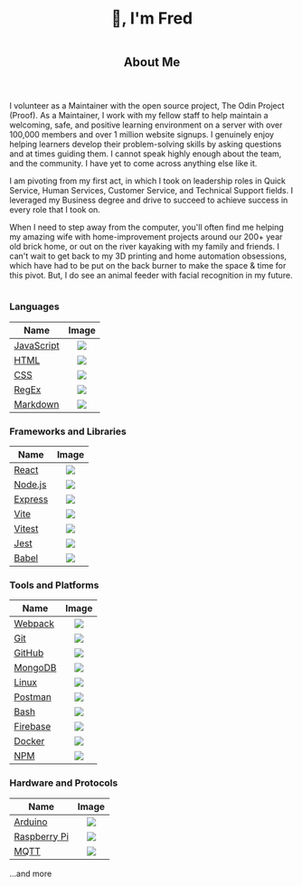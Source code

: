 
  <h1 style='text-align: center;'>👋, I'm Fred</h1>

<main>
  <section style='display: flex; flex-direction: column; justify-content: center;'>
    <article>
      <header>
        <h2>About Me</h2>
      </header>
      <p>I volunteer as a Maintainer with the open source project, <a href='https://www.theodinproject.com' target="_blank" style='text-decoration: none;'>The Odin Project</a> (<a href='https://www.theodinproject.com/team' target="_blank" style='text-decoration: none;'>Proof</a>). As a Maintainer, I work with my fellow staff to help maintain a welcoming, safe, and positive learning environment on a server with over 100,000 members and over 1 million website signups. I genuinely enjoy helping learners develop their problem-solving skills by asking questions and at times guiding them. I cannot speak highly enough about the team, and the community. I have yet to come across anything else like it.</p>
      <p>I am pivoting from my first act, in which I took on leadership roles in Quick Service, Human Services, Customer Service, and Technical Support fields. I leveraged my Business degree and drive to succeed to achieve success in every role that I took on.</p>
      <p> When I need to step away from the computer, you'll often find me helping my amazing wife with home-improvement projects around our 200+ year old brick home, or out on the river kayaking with my family and friends. I can't wait to get back to my 3D printing and <a href="https://home-assistant.io" target="_blank" style='text-decoration: none;'>home automation</a> obsessions, which have had to be put on the back burner to make the space & time for this pivot. But, I do see an animal feeder with facial recognition in my future.</p>
    </article>
  </section>
  <div>
     
### Languages
| Name          | Image                                                      |
|---------------|:----------------------------------------------------------:|
| [JavaScript](https://developer.mozilla.org/en-US/docs/Web/javascript) | <img src="https://skillicons.dev/icons?i=javascript" class="icon" /> |
| [HTML](https://developer.mozilla.org/en-US/docs/Web/HTML)               | <img src="https://skillicons.dev/icons?i=html" class="icon" />       |
| [CSS](https://developer.mozilla.org/en-US/docs/Web/CSS)                 | <img src="https://skillicons.dev/icons?i=css" class="icon" />        |
| [RegEx](https://developer.mozilla.org/en-US/docs/Web/JavaScript/Guide/Regular_expressions) | <img src="https://skillicons.dev/icons?i=regex" class="icon" /> |
| [Markdown](https://en.wikipedia.org/wiki/Markdown)                       | <img src="https://skillicons.dev/icons?i=md" class="icon" />         |

### Frameworks and Libraries
| Name      | Image                                                  |
|-----------|:------------------------------------------------------:|
| [React](https://react.dev/)                                   | <img src="https://skillicons.dev/icons?i=react" class="icon" />   |
| [Node.js](https://nodejs.org)                                  | <img src="https://skillicons.dev/icons?i=nodejs" class="icon" />  |
| [Express](https://expressjs.org)                               | <img src="https://skillicons.dev/icons?i=express" class="icon" /> |
| [Vite](https://vitejs.dev)                                     | <img src="https://skillicons.dev/icons?i=vite" class="icon" />    |
| [Vitest](https://vitest.dev/)                                  | <img src="https://skillicons.dev/icons?i=vitest" class="icon" />  |
| [Jest](https://jestjs.io/)                                     | <img src="https://skillicons.dev/icons?i=jest" class="icon" />    |
| [Babel](https://www.yarnpkg.com/)                              | <img src="https://skillicons.dev/icons?i=babel" class="icon" />   |

### Tools and Platforms
| Name        | Image                                                      |
|-------------|:----------------------------------------------------------:|
| [Webpack](https://webpack.js.org)                                | <img src="https://skillicons.dev/icons?i=webpack" class="icon" />   |
| [Git](https://git-scm.com/)                                      | <img src="https://skillicons.dev/icons?i=git" class="icon" />        |
| [GitHub](https://github.com)                                     | <img src="https://skillicons.dev/icons?i=github" class="icon" />     |
| [MongoDB](https://www.mongodb.com)                               | <img src="https://skillicons.dev/icons?i=mongodb" class="icon" />    |
| [Linux](https://www.linuxfoundation.org/)                         | <img src="https://skillicons.dev/icons?i=linux" class="icon" />      |
| [Postman](https://www.postman.com)                               | <img src="https://skillicons.dev/icons?i=postman" class="icon" />    |
| [Bash](https://www.gnu.org/software/bash/)                       | <img src="https://skillicons.dev/icons?i=bash" class="icon" />       |
| [Firebase](https://firebase.google.com/)                         | <img src="https://skillicons.dev/icons?i=firebase" class="icon" />   |
| [Docker](https://www.docker.com/)                                | <img src="https://skillicons.dev/icons?i=docker" class="icon" />     |
| [NPM](https://www.npmjs.com/)                                    | <img src="https://skillicons.dev/icons?i=npm" class="icon" />        |

### Hardware and Protocols
| Name            | Image                                                          |
|-----------------|:--------------------------------------------------------------:|
| [Arduino](https://www.arduino.cc/)                                | <img src="https://skillicons.dev/icons?i=arduino" class="icon" />     |
| [Raspberry Pi](https://www.raspberrypi.org)                       | <img src="https://skillicons.dev/icons?i=raspberrypi" class="icon" /> |
| [MQTT](https://mqtt.org)                                          | <img src="https://skillicons.dev/icons?i=rabbitmq" class="icon" />    |
 
 ...and more    
</div>
  
  </div>
</main>
<footer>
 <!--  <section class='stats'>
    <h2>GitHub Stats</h2>
    <div style='display: flex; flex-wrap: wrap; justify-content: center;'>
      <img src="https://github-readme-streak-stats.herokuapp.com/?user=justwavethings&" alt="My GitHub contribution streak" height='194px'/>
      <img src="https://github-readme-stats.vercel.app/api/top-langs?username=justwavethings&show_icons=true&locale=en&layout=compact" alt="My most used programming languages" height='194px'/>
    </div>
  </section> -->
</footer>
